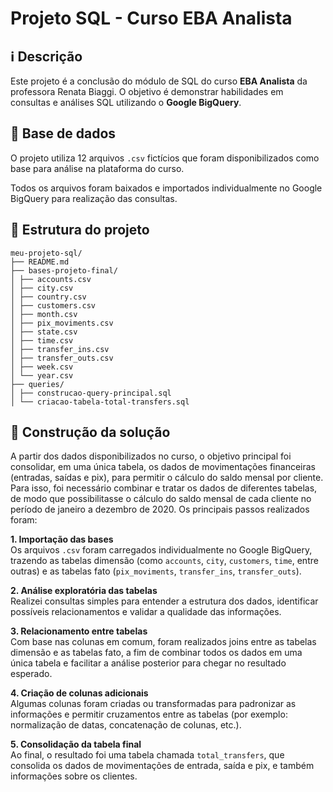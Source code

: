 # Projeto SQL - Curso EBA Analista

## :information_source: **Descrição**

Este projeto é a conclusão do módulo de SQL do curso **EBA Analista** da professora Renata Biaggi.
O objetivo é demonstrar habilidades em consultas e análises SQL utilizando o **Google BigQuery**.


## :game_die: **Base de dados**

O projeto utiliza 12 arquivos `.csv` fictícios que foram disponibilizados como base para análise na plataforma do curso.

Todos os arquivos foram baixados e importados individualmente no Google BigQuery para realização das consultas.


## :file_folder: **Estrutura do projeto**
```
meu-projeto-sql/
├── README.md
├── bases-projeto-final/
│ ├── accounts.csv
│ ├── city.csv
│ ├── country.csv
│ ├── customers.csv
│ ├── month.csv
│ ├── pix_moviments.csv
│ ├── state.csv
│ ├── time.csv
│ ├── transfer_ins.csv
│ ├── transfer_outs.csv
│ ├── week.csv
│ └── year.csv
├── queries/
│ ├── construcao-query-principal.sql
│ └── criacao-tabela-total-transfers.sql
```


## :hammer: **Construção da solução**

A partir dos dados disponibilizados no curso, o objetivo principal foi consolidar, em uma única tabela, os dados de movimentações financeiras (entradas, saídas e pix), para permitir o cálculo do saldo mensal por cliente. Para isso, foi necessário combinar e tratar os dados de diferentes tabelas, de modo que possibilitasse o cálculo do saldo mensal de cada cliente no período de janeiro a dezembro de 2020.
Os principais passos realizados foram:

**1. Importação das bases**  
Os arquivos `.csv` foram carregados individualmente no Google BigQuery, trazendo as tabelas dimensão (como `accounts`, `city`, `customers`, `time`, entre outras) e as tabelas fato (`pix_moviments`, `transfer_ins`, `transfer_outs`).

**2. Análise exploratória das tabelas**  
Realizei consultas simples para entender a estrutura dos dados, identificar possíveis relacionamentos e validar a qualidade das informações.

**3. Relacionamento entre tabelas**  
Com base nas colunas em comum, foram realizados joins entre as tabelas dimensão e as tabelas fato, a fim de combinar todos os dados em uma única tabela e facilitar a análise posterior para chegar no resultado esperado.

**4. Criação de colunas adicionais**  
Algumas colunas foram criadas ou transformadas para padronizar as informações e permitir cruzamentos entre as tabelas (por exemplo: normalização de datas, concatenação de colunas, etc.).

**5. Consolidação da tabela final**  
Ao final, o resultado foi uma tabela chamada `total_transfers`, que consolida os dados de movimentações de entrada, saída e pix, e também informações sobre os clientes.
